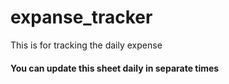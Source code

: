 # expanse_tracker
<p>This is for tracking the daily expense</p>
<h4>You can update this sheet daily in separate times</h4>
